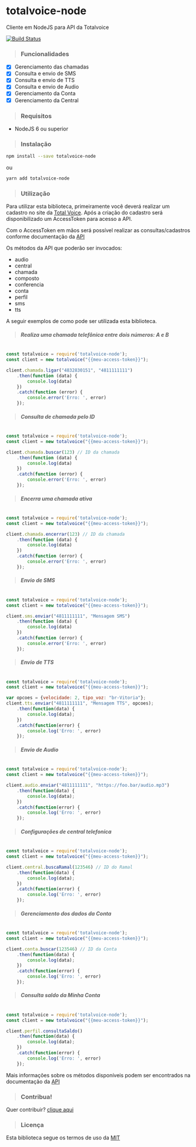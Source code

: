 # totalvoice-node
Cliente em NodeJS para API da Totalvoice

[![Build Status](https://travis-ci.org/totalvoice/totalvoice-node.svg?style=flat-square)](http://travis-ci.org/#!/totalvoice/totalvoice-node)

> ### Funcionalidades

- [X] Gerenciamento das chamadas
- [X] Consulta e envio de SMS
- [X] Consulta e envio de TTS
- [X] Consulta e envio de Audio
- [X] Gerenciamento da Conta
- [X] Gerenciamento da Central

> ### Requisitos

- NodeJS 6 ou superior

> ### Instalação

```bash
npm install --save totalvoice-node
```

ou

```bash
yarn add totalvoice-node
```

> ### Utilização

Para utilizar esta biblioteca, primeiramente você deverá realizar um cadastro no site da [Total Voice](http://www.totalvoice.com.br).
Após a criação do cadastro será disponibilizado um AccessToken para acesso a API.

Com o AccessToken em mãos será possível realizar as consultas/cadastros conforme documentação da [API](https://api.totalvoice.com.br/doc/#/)

Os métodos da API que poderão ser invocados:
- audio
- central
- chamada
- composto
- conferencia
- conta
- perfil
- sms
- tts

A seguir exemplos de como pode ser utilizada esta biblioteca.

> ##### Realiza uma chamada telefônica entre dois números: A e B

```javascript

const totalvoice = require('totalvoice-node');
const client = new totalvoice("{{meu-access-token}}");

client.chamada.ligar("4832830151", "4811111111")
    .then(function (data) {
        console.log(data)
    })
    .catch(function (error) {
        console.error('Erro: ', error)
    });

```

> ##### Consulta de chamada pelo ID

```javascript

const totalvoice = require('totalvoice-node');
const client = new totalvoice("{{meu-access-token}}");

client.chamada.buscar(123) // ID da chamada
    .then(function (data) {
        console.log(data)
    })
    .catch(function (error) {
        console.error('Erro: ', error)
    });

```


> ##### Encerra uma chamada ativa

```javascript

const totalvoice = require('totalvoice-node');
const client = new totalvoice("{{meu-access-token}}");

client.chamada.encerrar(123) // ID da chamada
    .then(function (data) {
        console.log(data)
    })
    .catch(function (error) {
        console.error('Erro: ', error)
    });

```

> ##### Envio de SMS

```javascript

const totalvoice = require('totalvoice-node');
const client = new totalvoice("{{meu-access-token}}");

client.sms.enviar("4811111111", "Mensagem SMS")
    .then(function (data) {
        console.log(data)
    })
    .catch(function (error) {
        console.error('Erro: ', error)
    });

```

> ##### Envio de TTS

```javascript

const totalvoice = require('totalvoice-node');
const client = new totalvoice("{{meu-access-token}}");

var opcoes = {velocidade: 2, tipo_voz: "br-Vitoria"};
client.tts.enviar("4811111111", "Mensagem TTS", opcoes);
    .then(function(data) {
        console.log(data);
    })
    .catch(function(error) {
        console.log('Erro: ', error)
    });

```

> ##### Envio de Audio

```javascript

const totalvoice = require('totalvoice-node');
const client = new totalvoice("{{meu-access-token}}");

client.audio.enviar("4811111111", "https://foo.bar/audio.mp3")
    .then(function(data) {
        console.log(data);
    })
    .catch(function(error) {
        console.log('Erro: ', error)
    });

```

> ##### Configurações de central telefonica

```javascript

const totalvoice = require('totalvoice-node');
const client = new totalvoice("{{meu-access-token}}");

client.central.buscaRamal(123546) // ID do Ramal
    .then(function(data) {
        console.log(data);
    })
    .catch(function(error) {
        console.log('Erro: ', error)
    });

```

> ##### Gerenciamento dos dados da Conta

```javascript

const totalvoice = require('totalvoice-node');
const client = new totalvoice("{{meu-access-token}}");

client.conta.buscar(123546) // ID da Conta
    .then(function(data) {
        console.log(data);
    })
    .catch(function(error) {
        console.log('Erro: ', error)
    });

```

> ##### Consulta saldo da Minha Conta

```javascript

const totalvoice = require('totalvoice-node');
const client = new totalvoice("{{meu-access-token}}");

client.perfil.consultaSaldo()
    .then(function(data) {
        console.log(data);
    })
    .catch(function(error) {
        console.log('Erro: ', error)
    });

```

Mais informações sobre os métodos disponíveis podem ser encontrados na documentação da [API](https://api.totalvoice.com.br/doc/#/)

> ### Contribua!

Quer contribuir? [clique aqui](https://github.com/totalvoice/totalvoice-node/blob/master/CONTRIBUTING.md)

> ### Licença

Esta biblioteca segue os termos de uso da [MIT](https://github.com/totalvoice/totalvoice-node/blob/master/LICENSE)
